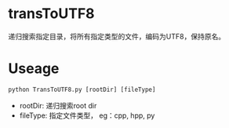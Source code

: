 # transToUTF8

递归搜索指定目录，将所有指定类型的文件，编码为UTF8，保持原名。

# Useage

```python
python TransToUTF8.py [rootDir] [fileType]
```
- rootDir: 递归搜索root dir
- fileType: 指定文件类型， eg：cpp, hpp, py
